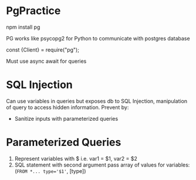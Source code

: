 # PgPractice
npm install pg

PG works like psycopg2 for Python to communicate with postgres database

const {Client} = require("pg");

Must use async await for queries

# SQL Injection
Can use variables in queries but exposes db to SQL Injection, manipulation of query to access hidden information.  Prevent by:
-  Sanitize inputs with parameterized queries

# Parameterized Queries
1. Represent variables with $ i.e. var1 = $1, var2 = $2
2. SQL statement with second argument pass array of values for variables: (`FROM *... type='$1'`, [type])